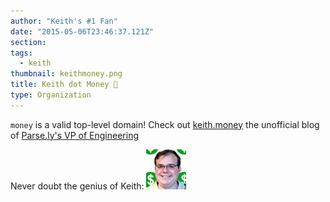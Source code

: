 ```yaml
---
author: "Keith's #1 Fan"
date: "2015-05-06T23:46:37.121Z"
section:
tags:
  - keith
thumbnail: keithmoney.png
title: Keith dot Money 💸
type: Organization
---
```


`money` is a valid top-level domain! Check out [keith.money](http://keith.money/) the unofficial blog of [Parse.ly's VP of Engineering](https://www.parse.ly/about/keith_bourgoin/)

Never doubt the genius of Keith: ![Keith Money Emoji](./keithmoney.png)
